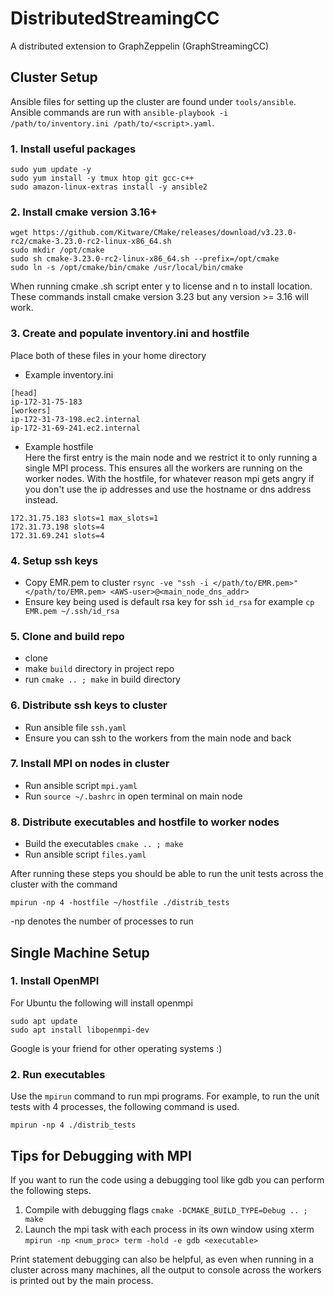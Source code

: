 # DistributedStreamingCC
A distributed extension to GraphZeppelin (GraphStreamingCC)

## Cluster Setup
Ansible files for setting up the cluster are found under `tools/ansible`.  
Ansible commands are run with `ansible-playbook -i /path/to/inventory.ini /path/to/<script>.yaml`.

### 1. Install useful packages
```
sudo yum update -y
sudo yum install -y tmux htop git gcc-c++
sudo amazon-linux-extras install -y ansible2
```

### 2. Install cmake version 3.16+
```
wget https://github.com/Kitware/CMake/releases/download/v3.23.0-rc2/cmake-3.23.0-rc2-linux-x86_64.sh
sudo mkdir /opt/cmake
sudo sh cmake-3.23.0-rc2-linux-x86_64.sh --prefix=/opt/cmake
sudo ln -s /opt/cmake/bin/cmake /usr/local/bin/cmake
```
When running cmake .sh script enter y to license and n to install location.  
These commands install cmake version 3.23 but any version >= 3.16 will work.

### 3. Create and populate inventory.ini and hostfile
Place both of these files in your home directory
* Example inventory.ini
```
[head]
ip-172-31-75-183
[workers]
ip-172-31-73-198.ec2.internal
ip-172-31-69-241.ec2.internal
```
* Example hostfile  
Here the first entry is the main node and we restrict it to only running a single MPI process. This ensures all the workers are running on the worker nodes. With the hostfile, for whatever reason mpi gets angry if you don't use the ip addresses and use the hostname or dns address instead. 
```
172.31.75.183 slots=1 max_slots=1
172.31.73.198 slots=4
172.31.69.241 slots=4
```

### 4. Setup ssh keys
* Copy EMR.pem to cluster `rsync -ve "ssh -i </path/to/EMR.pem>" </path/to/EMR.pem> <AWS-user>@<main_node_dns_addr>`
* Ensure key being used is default rsa key for ssh `id_rsa` for example `cp EMR.pem ~/.ssh/id_rsa`

### 5. Clone and build repo
* clone
* make `build` directory in project repo
* run `cmake .. ; make` in build directory

### 6. Distribute ssh keys to cluster
* Run ansible file `ssh.yaml`
* Ensure you can ssh to the workers from the main node and back

### 7. Install MPI on nodes in cluster
* Run ansible script `mpi.yaml`
* Run `source ~/.bashrc` in open terminal on main node
### 8. Distribute executables and hostfile to worker nodes
* Build the executables `cmake .. ; make`
* Run ansible script `files.yaml`

After running these steps you should be able to run the unit tests across the cluster with the command
```
mpirun -np 4 -hostfile ~/hostfile ./distrib_tests
```
-np denotes the number of processes to run

## Single Machine Setup

### 1. Install OpenMPI
For Ubuntu the following will install openmpi
```
sudo apt update
sudo apt install libopenmpi-dev
```
Google is your friend for other operating systems :)

### 2. Run executables
Use the `mpirun` command to run mpi programs. For example, to run the unit tests with 4 processes, the following command is used.
```
mpirun -np 4 ./distrib_tests
```

## Tips for Debugging with MPI
If you want to run the code using a debugging tool like gdb you can perform the following steps.
1. Compile with debugging flags `cmake -DCMAKE_BUILD_TYPE=Debug .. ; make`
2. Launch the mpi task with each process in its own window using xterm `mpirun -np <num_proc> term -hold -e gdb <executable>`

Print statement debugging can also be helpful, as even when running in a cluster across many machines, all the output to console across the workers is printed out by the main process. 
